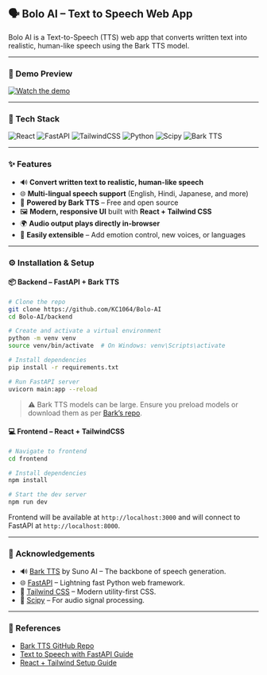 ## 🗣️ Bolo AI – Text to Speech Web App

Bolo AI is a Text-to-Speech (TTS) web app that converts written text into realistic, human-like speech using the Bark TTS model.

---

### 🎥 Demo Preview

[![Watch the demo](assets/bolo-demo-thumbnail.png)](https://github.com/user-attachments/assets/66023427-bcf1-4d82-9878-f082373019e8)

---

### 🚀 Tech Stack

![React](https://img.shields.io/badge/Frontend-ReactJS-61DAFB?logo=react&logoColor=white)
![FastAPI](https://img.shields.io/badge/Backend-FastAPI-009688?logo=fastapi&logoColor=white)
![TailwindCSS](https://img.shields.io/badge/UI-TailwindCSS-38B2AC?logo=tailwindcss&logoColor=white)
![Python](https://img.shields.io/badge/Language-Python-3776AB?logo=python&logoColor=white)
![Scipy](https://img.shields.io/badge/Audio-Scipy-8CAAE6?logo=scipy&logoColor=white)
![Bark TTS](https://img.shields.io/badge/TTS-Bark%20TTS-FFB300?logo=waveform&logoColor=white)

---

### ✨ Features

- 🔊 **Convert written text to realistic, human-like speech**
- 🌐 **Multi-lingual speech support** (English, Hindi, Japanese, and more)
- 🧩 **Powered by Bark TTS** – Free and open source
- 🖼️ **Modern, responsive UI** built with **React + Tailwind CSS**
- 🌍 **Audio output plays directly in-browser**
- 🔧 **Easily extensible** – Add emotion control, new voices, or languages

---

### ⚙️ Installation & Setup

#### 📦 Backend – FastAPI + Bark TTS

```bash
# Clone the repo
git clone https://github.com/KC1064/Bolo-AI
cd Bolo-AI/backend

# Create and activate a virtual environment
python -m venv venv
source venv/bin/activate  # On Windows: venv\Scripts\activate

# Install dependencies
pip install -r requirements.txt

# Run FastAPI server
uvicorn main:app --reload
```

> ⚠️ Bark TTS models can be large. Ensure you preload models or download them as per [Bark’s repo](https://github.com/suno-ai/bark).

#### 💻 Frontend – React + TailwindCSS

```bash
# Navigate to frontend
cd frontend

# Install dependencies
npm install

# Start the dev server
npm run dev
```

Frontend will be available at `http://localhost:3000` and will connect to FastAPI at `http://localhost:8000`.

---

### 🙏 Acknowledgements

- 🔊 [Bark TTS](https://github.com/suno-ai/bark) by Suno AI – The backbone of speech generation.
- 🌐 [FastAPI](https://fastapi.tiangolo.com/) – Lightning fast Python web framework.
- 🎨 [Tailwind CSS](https://tailwindcss.com/) – Modern utility-first CSS.
- 🧠 [Scipy](https://www.scipy.org/) – For audio signal processing.

---

### 🔗 References

- [Bark TTS GitHub Repo](https://github.com/suno-ai/bark)
- [Text to Speech with FastAPI Guide](https://fastapi.tiangolo.com/tutorial/)
- [React + Tailwind Setup Guide](https://tailwindcss.com/docs/guides/create-react-app)

